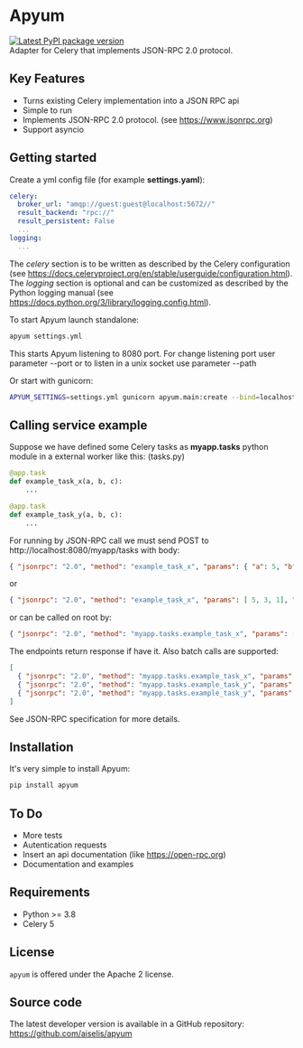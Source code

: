 Apyum
=====

[![Latest PyPI package version](https://badge.fury.io/py/apyum.svg)](https://pypi.org/project/apyum)  
Adapter for Celery that implements JSON-RPC 2.0 protocol.

Key Features
------------
- Turns existing Celery implementation into a JSON RPC api
- Simple to run
- Implements JSON-RPC 2.0 protocol. (see https://www.jsonrpc.org)
- Support asyncio

Getting started
---------------
Create a yml config file (for example **settings.yaml**):
```yaml
celery:
  broker_url: "amqp://guest:guest@localhost:5672//"
  result_backend: "rpc://"
  result_persistent: False
  ...
logging:
  ...
 ```

The *celery* section is to be written as described by the Celery configuration (see https://docs.celeryproject.org/en/stable/userguide/configuration.html).  
The *logging* section is optional and can be customized as described by the Python logging manual (see https://docs.python.org/3/library/logging.config.html).  

To start Apyum launch standalone:
```sh
apyum settings.yml
```
This starts Apyum listening to 8080 port. For change listening port user parameter --port or to listen in a unix socket use parameter --path  

Or start with gunicorn:
```sh
APYUM_SETTINGS=settings.yml gunicorn apyum.main:create --bind=localhost:5000 --worker-class=aiohttp.GunicornWebWorker --workers=4
```

Calling service example
-----------------------
Suppose we have defined some Celery tasks as **myapp.tasks** python module in a external worker like this:
(tasks.py)
```python
@app.task
def example_task_x(a, b, c):
    ...

@app.task
def example_task_y(a, b, c):
    ...
```
For running by JSON-RPC call we must send POST to http://localhost:8080/myapp/tasks with body:
```json
{ "jsonrpc": "2.0", "method": "example_task_x", "params": { "a": 5, "b": 3, "c":1}, "id": "1" }
```
or
```json
{ "jsonrpc": "2.0", "method": "example_task_x", "params": [ 5, 3, 1], "id": "1" }
```
or can be called on root by:
```json
{ "jsonrpc": "2.0", "method": "myapp.tasks.example_task_x", "params": [ 5, 3, 1], "id": "1" }
```
The endpoints return response if have it. Also batch calls are supported:
```json
[
  { "jsonrpc": "2.0", "method": "myapp.tasks.example_task_x", "params": [ 5, 3, 1], "id": "1" },
  { "jsonrpc": "2.0", "method": "myapp.tasks.example_task_y", "params": [ 1, 2, 1], "id": "2" },
  { "jsonrpc": "2.0", "method": "myapp.tasks.example_task_y", "params": [ 6, 1, 4], "id": "3" }
]
```
See JSON-RPC specification for more details.  

Installation
------------
It's very simple to install Apyum:
```sh
pip install apyum
```

To Do
-----
- More tests
- Autentication requests
- Insert an api documentation (like https://open-rpc.org)
- Documentation and examples

Requirements
------------
- Python >= 3.8
- Celery 5

License
-------
`apyum` is offered under the Apache 2 license.

Source code
-----------
The latest developer version is available in a GitHub repository:
<https://github.com/aiselis/apyum>